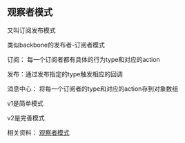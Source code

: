 ## 观察者模式

又叫订阅发布模式

类似backbone的发布者-订阅者模式

订阅： 每一个订阅者都有具体的行为type和对应的action

发布：通过发布指定的type触发相应的回调

消息中心： 将每一个订阅者的type和对应的action存到对象数组

v1是简单模式

v2是完善模式

相关资料：
[观察者模式](https://segmentfault.com/a/1190000011468435)